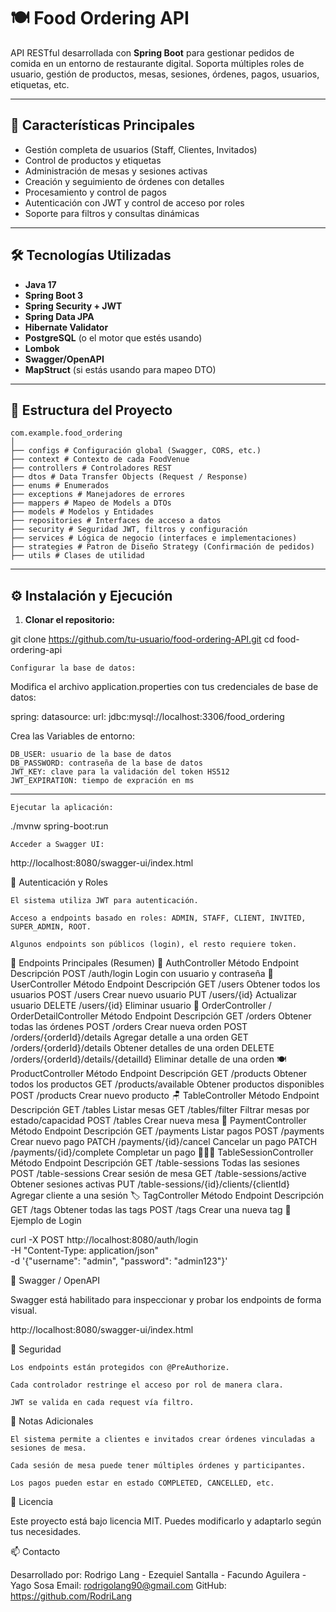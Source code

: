 # 🍽️ Food Ordering API

API RESTful desarrollada con **Spring Boot** para gestionar pedidos de comida en un entorno de restaurante digital. Soporta múltiples roles de usuario, gestión de productos, mesas, sesiones, órdenes, pagos, usuarios, etiquetas, etc.

---

## 🚀 Características Principales

- Gestión completa de usuarios (Staff, Clientes, Invitados)
- Control de productos y etiquetas
- Administración de mesas y sesiones activas
- Creación y seguimiento de órdenes con detalles
- Procesamiento y control de pagos
- Autenticación con JWT y control de acceso por roles
- Soporte para filtros y consultas dinámicas

---

## 🛠️ Tecnologías Utilizadas

- **Java 17**
- **Spring Boot 3**
- **Spring Security + JWT**
- **Spring Data JPA**
- **Hibernate Validator**
- **PostgreSQL** (o el motor que estés usando)
- **Lombok**
- **Swagger/OpenAPI**
- **MapStruct** (si estás usando para mapeo DTO)

---

## 📁 Estructura del Proyecto

```plaintext
com.example.food_ordering
│
├── configs # Configuración global (Swagger, CORS, etc.)
├── context # Contexto de cada FoodVenue
├── controllers # Controladores REST
├── dtos # Data Transfer Objects (Request / Response)
├── enums # Enumerados
├── exceptions # Manejadores de errores
├── mappers # Mapeo de Models a DTOs
├── models # Modelos y Entidades
├── repositories # Interfaces de acceso a datos
├── security # Seguridad JWT, filtros y configuración
├── services # Lógica de negocio (interfaces e implementaciones)
├── strategies # Patron de Diseño Strategy (Confirmación de pedidos)
├── utils # Clases de utilidad
```
---

## ⚙️ Instalación y Ejecución

1. **Clonar el repositorio:**

git clone https://github.com/tu-usuario/food-ordering-API.git
cd food-ordering-api

    Configurar la base de datos:

Modifica el archivo application.properties con tus credenciales de base de datos:

spring:
  datasource:
    url: jdbc:mysql://localhost:3306/food_ordering

Crea las Variables de entorno:

    DB_USER: usuario de la base de datos
    DB_PASSWORD: contraseña de la base de datos
    JWT_KEY: clave para la validación del token HS512
    JWT_EXPIRATION: tiempo de expración en ms

---

    Ejecutar la aplicación:

./mvnw spring-boot:run

    Acceder a Swagger UI:

http://localhost:8080/swagger-ui/index.html

🔐 Autenticación y Roles

    El sistema utiliza JWT para autenticación.

    Acceso a endpoints basado en roles: ADMIN, STAFF, CLIENT, INVITED, SUPER_ADMIN, ROOT.

    Algunos endpoints son públicos (login), el resto requiere token.

📌 Endpoints Principales (Resumen)
🔐 AuthController
Método	Endpoint	Descripción
POST	/auth/login	Login con usuario y contraseña
👤 UserController
Método	Endpoint	Descripción
GET	/users	Obtener todos los usuarios
POST	/users	Crear nuevo usuario
PUT	/users/{id}	Actualizar usuario
DELETE	/users/{id}	Eliminar usuario
🧾 OrderController / OrderDetailController
Método	Endpoint	Descripción
GET	/orders	Obtener todas las órdenes
POST	/orders	Crear nueva orden
POST	/orders/{orderId}/details	Agregar detalle a una orden
GET	/orders/{orderId}/details	Obtener detalles de una orden
DELETE	/orders/{orderId}/details/{detailId}	Eliminar detalle de una orden
🍽️ ProductController
Método	Endpoint	Descripción
GET	/products	Obtener todos los productos
GET	/products/available	Obtener productos disponibles
POST	/products	Crear nuevo producto
🪑 TableController
Método	Endpoint	Descripción
GET	/tables	Listar mesas
GET	/tables/filter	Filtrar mesas por estado/capacidad
POST	/tables	Crear nueva mesa
🧾 PaymentController
Método	Endpoint	Descripción
GET	/payments	Listar pagos
POST	/payments	Crear nuevo pago
PATCH	/payments/{id}/cancel	Cancelar un pago
PATCH	/payments/{id}/complete	Completar un pago
🧑‍🤝‍🧑 TableSessionController
Método	Endpoint	Descripción
GET	/table-sessions	Todas las sesiones
POST	/table-sessions	Crear sesión de mesa
GET	/table-sessions/active	Obtener sesiones activas
PUT	/table-sessions/{id}/clients/{clientId}	Agregar cliente a una sesión
🏷️ TagController
Método	Endpoint	Descripción
GET	/tags	Obtener todas las tags
POST	/tags	Crear una nueva tag
🧪 Ejemplo de Login

curl -X POST http://localhost:8080/auth/login \
  -H "Content-Type: application/json" \
  -d '{"username": "admin", "password": "admin123"}'

📒 Swagger / OpenAPI

Swagger está habilitado para inspeccionar y probar los endpoints de forma visual.

http://localhost:8080/swagger-ui/index.html

🧩 Seguridad

    Los endpoints están protegidos con @PreAuthorize.

    Cada controlador restringe el acceso por rol de manera clara.

    JWT se valida en cada request vía filtro.

📌 Notas Adicionales

    El sistema permite a clientes e invitados crear órdenes vinculadas a sesiones de mesa.

    Cada sesión de mesa puede tener múltiples órdenes y participantes.

    Los pagos pueden estar en estado COMPLETED, CANCELLED, etc.

📝 Licencia

Este proyecto está bajo licencia MIT. Puedes modificarlo y adaptarlo según tus necesidades.

📫 Contacto

Desarrollado por: Rodrigo Lang - Ezequiel Santalla - Facundo Aguilera - Yago Sosa
Email: rodrigolang90@gmail.com
GitHub: https://github.com/RodriLang
